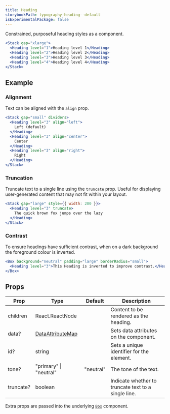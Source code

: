 ```yaml
---
title: Heading
storybookPath: typography-heading--default
isExperimentalPackage: false
---
```


Constrained, purposeful heading styles as a component.

```jsx live
<Stack gap="xlarge">
  <Heading level="1">Heading level 1</Heading>
  <Heading level="2">Heading level 2</Heading>
  <Heading level="3">Heading level 3</Heading>
  <Heading level="4">Heading level 4</Heading>
</Stack>
```

## Example

### Alignment

Text can be aligned with the `align` prop.

```jsx live
<Stack gap="small" dividers>
  <Heading level="3" align="left">
    Left (default)
  </Heading>
  <Heading level="3" align="center">
    Center
  </Heading>
  <Heading level="3" align="right">
    Right
  </Heading>
</Stack>
```

### Truncation

Truncate text to a single line using the `truncate` prop. Useful for displaying
user-generated content that may not fit within your layout.

```jsx live
<Stack gap="large" style={{ width: 200 }}>
  <Heading level="3" truncate>
    The quick brown fox jumps over the lazy
  </Heading>
</Stack>
```

### Contrast

To ensure headings have sufficient contrast, when on a dark background the
foreground colour is inverted.

```jsx live
<Box background="neutral" padding="large" borderRadius="small">
  <Heading level="3">This Heading is inverted to improve contrast.</Heading>
</Box>
```

## Props

| Prop      | Type                                   | Default   | Description                                         |
| --------- | -------------------------------------- | --------- | --------------------------------------------------- |
| children  | React.ReactNode                        |           | Content to be rendered as the heading.              |
| data?     | [DataAttributeMap][data-attribute-map] |           | Sets data attributes on the component.              |
| id?       | string                                 |           | Sets a unique identifier for the element.           |
| tone?     | "primary" \| "neutral"                 | "neutral" | The tone of the text.                               |
| truncate? | boolean                                |           | Indicate whether to truncate text to a single line. |

Extra props are passed into the underlying [`Box`](/package/box) component.

[data-attribute-map]:
  https://github.com/brighte-labs/spark-web/blob/e7f6f4285b4cfd876312cc89fbdd094039aa239a/packages/utils/src/internal/buildDataAttributes.ts#L1
